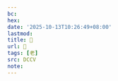 ```yaml
---
bc:
hex:
date: '2025-10-13T10:26:49+08:00'
lastmod:
title: 􁐾
url: 􁐾
tags: [老]
src: DCCV
note:
---
```

